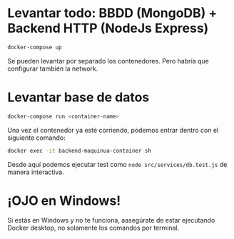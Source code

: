 # Levantar todo: BBDD (MongoDB) + Backend HTTP (NodeJs Express)
```bash
docker-compose up
```

Se pueden levantar por separado los contenedores. Pero habría que configurar también la network. 
# Levantar base de datos
```bash
docker-compose run <container-name>
```

Una vez el contenedor ya esté corriendo, podemos entrar dentro con el siguiente comando:
```bash
docker exec -it backend-maquinua-container sh
```
Desde aquí podemos ejecutar test como `node src/services/db.test.js` de manera interactiva.

# ¡OJO en Windows!
Si estás en Windows y no te funciona, aasegúrate de estar ejecutando Docker desktop, no solamente los comandos por terminal. 

